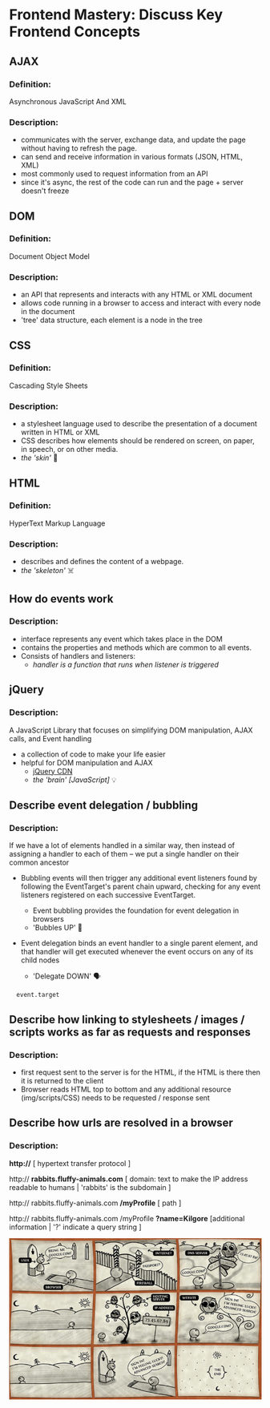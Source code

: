 # Frontend Mastery: Discuss Key Frontend Concepts

## AJAX
  ### Definition:
  Asynchronous JavaScript And XML
  ### Description:
  * communicates with the server, exchange data, and update the page without having to refresh the page.
  * can send and receive information in various formats (JSON, HTML, XML)
  * most commonly used to request information from an API
  * since it's async, the rest of the code can run and the page + server doesn't freeze

## DOM
  ### Definition:
  Document Object Model
  ### Description:
  * an API that represents and interacts with any HTML or XML document
  * allows code running in a browser to access and interact with every node in the document
  * 'tree' data structure, each element is a node in the tree

## CSS
  ### Definition:
   Cascading Style Sheets
  ### Description:
  * a stylesheet language used to describe the presentation of a document written in HTML or XML
  * CSS describes how elements should be rendered on screen, on paper, in speech, or on other media.
  * *the 'skin'* 💄

## HTML
  ### Definition:
  HyperText Markup Language
  ### Description:
  * describes and defines the content of a webpage.
  * *the 'skeleton'* ☠️

## How do events work
  ### Description:
  * interface represents any event which takes place in the DOM
  * contains the properties and methods which are common to all events.
  * Consists of handlers and listeners:
    *   *handler is a function that runs when listener is triggered*

##  jQuery
  ### Description:
   A JavaScript Library that focuses on simplifying DOM manipulation, AJAX calls, and Event handling
  * a collection of code to make your life easier
  * helpful for DOM manipulation and AJAX
    * [jQuery CDN](https://code.jquery.com/)
    * *the 'brain' [JavaScript]* 💡

## Describe event delegation / bubbling
  ### Description:
  If we have a lot of elements handled in a similar way, then instead of assigning a handler to each of them – we put a single handler on their common ancestor

  * Bubbling events will then trigger any additional event listeners found by following the EventTarget's parent chain upward, checking for any event listeners registered on each successive EventTarget.
      * Event bubbling provides the foundation for event delegation in browsers
      * 'Bubbles UP' 🛁


  * Event delegation binds an event handler to a single parent element, and that handler will get executed whenever the event occurs on any of its child nodes
    * 'Delegate DOWN' 🗣

```
  event.target
```

## Describe how linking to stylesheets / images / scripts works as far as requests and responses
  ### Description:
  * first request sent to the server is for the HTML, if the HTML is there then it is returned to the client
  * Browser reads HTML top to bottom and any additional resource (img/scripts/CSS) needs to be requested / response sent

## Describe how urls are resolved in a browser
  ### Description:
  **http://** [ hypertext transfer protocol ]

  http:// **rabbits.fluffy-animals.com** [ domain: text to make the IP address readable to humans | 'rabbits' is the subdomain ]

  http:// rabbits.fluffy-animals.com **/myProfile** [ path ]

  http:// rabbits.fluffy-animals.com /myProfile **?name=Kilgore** [additional information | '?' indicate a query string ]

  ![how-the-browser-works](images/how-the-internet-works.png)
